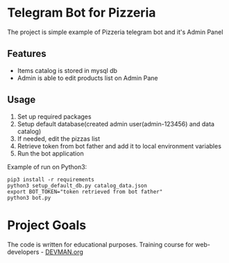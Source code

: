 # Telegram Bot for Pizzeria

The project is simple example of Pizzeria telegram bot and it's Admin Panel

## Features
* Items catalog is stored in mysql db
* Admin is able to edit products list on Admin Pane

## Usage
1. Set up required packages
2. Setup default database(created admin user(admin-123456) and data catalog)
3. If needed, edit the pizzas list
4. Retrieve token from bot father and add it to local environment variables
5. Run the bot application

Example of run on Python3:
```
pip3 install -r requirements
python3 setup_default_db.py catalog_data.json
export BOT_TOKEN="token retrieved from bot father"
python3 bot.py
```

# Project Goals

The code is written for educational purposes. Training course for web-developers - [DEVMAN.org](https://devman.org)
